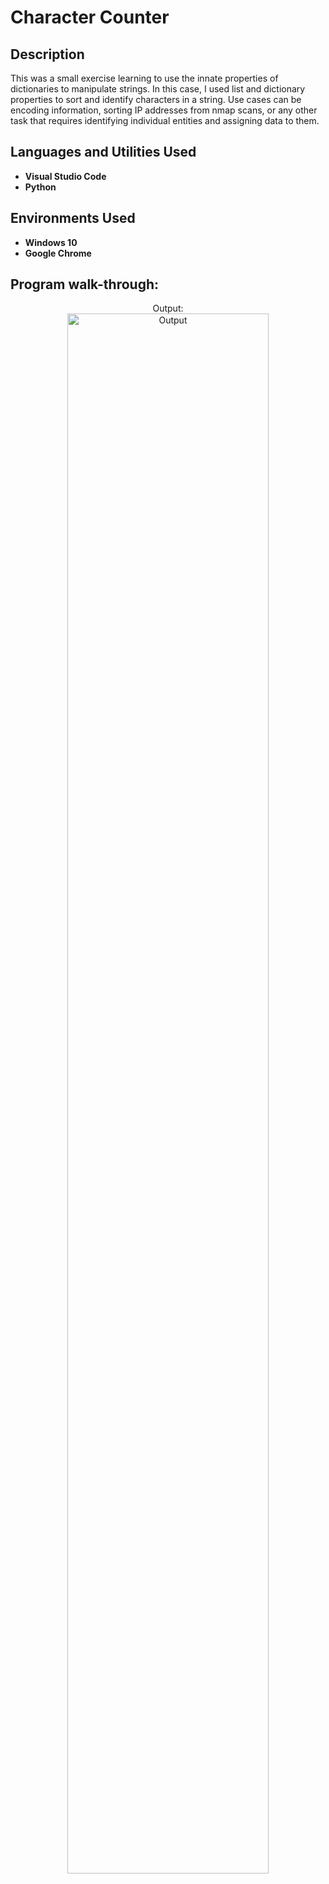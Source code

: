 <h1>Character Counter</h1>

<h2>Description</h2>
This was a small exercise learning to use the innate properties of dictionaries
to manipulate strings. In this case, I used list and dictionary properties
to sort and identify characters in a string. Use cases can be encoding information,
sorting IP addresses from nmap scans, or any other task that requires identifying
individual entities and assigning data to them.
<br />


<h2>Languages and Utilities Used</h2>

- <b>Visual Studio Code</b> 
- <b>Python</b>

<h2>Environments Used </h2>

- <b>Windows 10</b>
- <b>Google Chrome</b>

<h2>Program walk-through:</h2>

<p align="center">
Output: <br/>
<img src="https://i.imgur.com/sX0DSU7.png" height="80%" width="80%" alt="Output"/>
<br />
</p>

<!--
 ```diff
- text in red
+ text in green
! text in orange
# text in gray
@@ text in purple (and bold)@@
```
--!>



